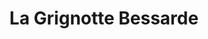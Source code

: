 ---
title: "La Grignotte Bessarde"
url: /besse-et-saint-anastaise/la-grignotte-bessarde/
shop: Bäckerei
---